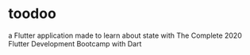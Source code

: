 # toodoo
 a Flutter application made to learn about state with The Complete 2020 Flutter Development Bootcamp with Dart
